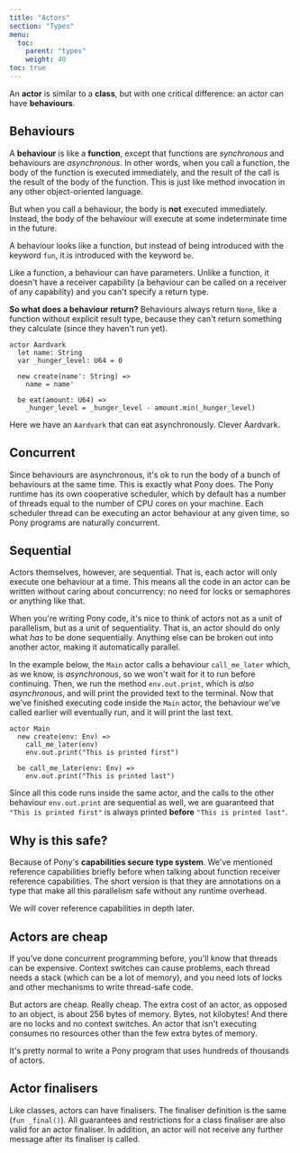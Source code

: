 ```yaml
---
title: "Actors"
section: "Types"
menu:
  toc:
    parent: "types"
    weight: 40
toc: true
---
```


An __actor__ is similar to a __class__, but with one critical difference: an actor can have __behaviours__.

## Behaviours

A __behaviour__ is like a __function__, except that functions are _synchronous_ and behaviours are _asynchronous_. In other words, when you call a function, the body of the function is executed immediately, and the result of the call is the result of the body of the function. This is just like method invocation in any other object-oriented language.

But when you call a behaviour, the body is __not__ executed immediately. Instead, the body of the behaviour will execute at some indeterminate time in the future.

A behaviour looks like a function, but instead of being introduced with the keyword `fun`, it is introduced with the keyword `be`.

Like a function, a behaviour can have parameters. Unlike a function, it doesn't have a receiver capability (a behaviour can be called on a receiver of any capability) and you can't specify a return type.

__So what does a behaviour return?__ Behaviours always return `None`, like a function without explicit result type, because they can't return something they calculate (since they haven't run yet).

```pony
actor Aardvark
  let name: String
  var _hunger_level: U64 = 0

  new create(name': String) =>
    name = name'

  be eat(amount: U64) =>
    _hunger_level = _hunger_level - amount.min(_hunger_level)
```

Here we have an `Aardvark` that can eat asynchronously. Clever Aardvark.

## Concurrent

Since behaviours are asynchronous, it's ok to run the body of a bunch of behaviours at the same time. This is exactly what Pony does. The Pony runtime has its own cooperative scheduler, which by default has a number of threads equal to the number of CPU cores on your machine. Each scheduler thread can be executing an actor behaviour at any given time, so Pony programs are naturally concurrent.

## Sequential

Actors themselves, however, are sequential. That is, each actor will only execute one behaviour at a time. This means all the code in an actor can be written without caring about concurrency: no need for locks or semaphores or anything like that.

When you're writing Pony code, it's nice to think of actors not as a unit of parallelism, but as a unit of sequentiality. That is, an actor should do only what _has_ to be done sequentially. Anything else can be broken out into another actor, making it automatically parallel.

In the example below, the `Main` actor calls a behaviour `call_me_later` which, as we know, is _asynchronous_, so we won't wait for it to run before continuing. Then, we run the method `env.out.print`, which is _also asynchronous_, and will print the provided text to the terminal. Now that we've finished executing code inside the `Main` actor, the behaviour we've called earlier will eventually run, and it will print the last text.

```pony
actor Main
  new create(env: Env) =>
    call_me_later(env)
    env.out.print("This is printed first")

  be call_me_later(env: Env) =>
    env.out.print("This is printed last")
```

Since all this code runs inside the same actor, and the calls to the other behaviour `env.out.print` are sequential as well, we are guaranteed that `"This is printed first"` is always printed __before__ `"This is printed last"`.

## Why is this safe?

Because of Pony's __capabilities secure type system__. We've mentioned reference capabilities briefly before when talking about function receiver reference capabilities. The short version is that they are annotations on a type that make all this parallelism safe without any runtime overhead.

We will cover reference capabilities in depth later.

## Actors are cheap

If you've done concurrent programming before, you'll know that threads can be expensive. Context switches can cause problems, each thread needs a stack (which can be a lot of memory), and you need lots of locks and other mechanisms to write thread-safe code.

But actors are cheap. Really cheap. The extra cost of an actor, as opposed to an object, is about 256 bytes of memory. Bytes, not kilobytes! And there are no locks and no context switches. An actor that isn't executing consumes no resources other than the few extra bytes of memory.

It's pretty normal to write a Pony program that uses hundreds of thousands of actors.

## Actor finalisers

Like classes, actors can have finalisers. The finaliser definition is the same (`fun _final()`). All guarantees and restrictions for a class finaliser are also valid for an actor finaliser. In addition, an actor will not receive any further message after its finaliser is called.
